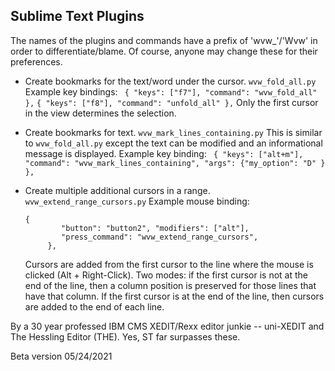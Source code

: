 ﻿## Sublime Text Plugins 

The names of the plugins and commands have a prefix of 'wvw_'/'Wvw' in order to differentiate/blame.  Of course, anyone may change these for their preferences.

- Create bookmarks for the text/word under the cursor.   `wvw_fold_all.py`  Example key bindings: ` { "keys": ["f7"], "command": "wvw_fold_all" },`   `{ "keys": ["f8"], "command": "unfold_all" },`   Only the first cursor in the view determines the selection.
- Create bookmarks for text.  `wvw_mark_lines_containing.py`  This is similar to `wvw_fold_all.py` except the text can be modified and an informational message is displayed.  Example key binding:  ` { "keys": ["alt+m"], "command": "wvw_mark_lines_containing", "args": {"my_option": "D" } },`

- Create multiple additional cursors in a range. `wvw_extend_range_cursors.py`  Example mouse binding:  

  ```
  {
          "button": "button2", "modifiers": ["alt"],
          "press_command": "wvw_extend_range_cursors",
       },
  ```

  Cursors are added from the first cursor to the line where the mouse is clicked (Alt + Right-Click).  Two modes:  if the first cursor is not at the end of the line, then a column position is preserved for those lines that have that column.  If the first cursor is at the end of the line, then cursors are added to the end of each line.



By a 30 year professed IBM CMS XEDIT/Rexx editor junkie -- uni-XEDIT and The Hessling Editor (THE). Yes, ST far surpasses these.

Beta version  05/24/2021
